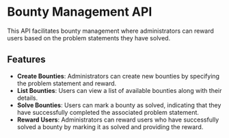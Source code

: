 # Bounty Management API

This API facilitates bounty management where administrators can reward users based on the problem statements they have solved.

## Features

- **Create Bounties**: Administrators can create new bounties by specifying the problem statement and reward.
- **List Bounties**: Users can view a list of available bounties along with their details.
- **Solve Bounties**: Users can mark a bounty as solved, indicating that they have successfully completed the associated problem statement.
- **Reward Users**: Administrators can reward users who have successfully solved a bounty by marking it as solved and providing the reward.
